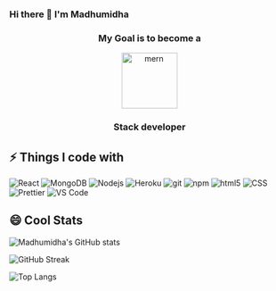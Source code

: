 ### Hi there 👋 I'm Madhumidha

<div id="header" align="center">
   <h3>My Goal is to become a</h3>
<img src="https://www.mindinventory.com/blog/wp-content/uploads/2021/06/mern-stack.png" alt="mern" height="100" />
<h3>Stack developer</h3>
</div>


## ⚡ Things I code with

<p>
  <img alt="React" src="https://img.shields.io/badge/-React-45b8d8?style=flat-square&logo=react&logoColor=white" />
   <img alt="MongoDB" src="https://img.shields.io/badge/-MongoDB-13aa52?style=flat-square&logo=mongodb&logoColor=white" />
  <img alt="Nodejs" src="https://img.shields.io/badge/-Nodejs-43853d?style=flat-square&logo=Node.js&logoColor=white" />
 
  <img alt="Heroku" src="https://img.shields.io/badge/-Heroku-430098?style=flat-square&logo=heroku&logoColor=white" />
  <img alt="git" src="https://img.shields.io/badge/-Git-F05032?style=flat-square&logo=git&logoColor=white" />
 
  <img alt="npm" src="https://img.shields.io/badge/-NPM-CB3837?style=flat-square&logo=npm&logoColor=white" />
  <img alt="html5" src="https://img.shields.io/badge/-HTML5-E34F26?style=flat-square&logo=html5&logoColor=white" />
   <img alt="CSS" src="https://img.shields.io/badge/-CSS-764ABC?style=flat-square&logo=CSS3&logoColor=white" />
  <img alt="Prettier" src="https://img.shields.io/badge/-Prettier-F7B93E?style=flat-square&logo=prettier&logoColor=white" />
  <img alt="VS Code" src="https://img.shields.io/badge/-VS_Code-007ACC?style=flat-square&logo=visual-studio-code&logoColor=white" /> 
</p>


## 😄 Cool Stats

![Madhumidha's GitHub stats](https://github-readme-stats.vercel.app/api?username=madhumidha10&show_icons=true)

![GitHub Streak](https://github-readme-streak-stats.herokuapp.com/?user=madhumidha10)

![Top Langs](https://github-readme-stats.vercel.app/api/top-langs/?username=madhumidha10&layout=compact&langs_count=3)

